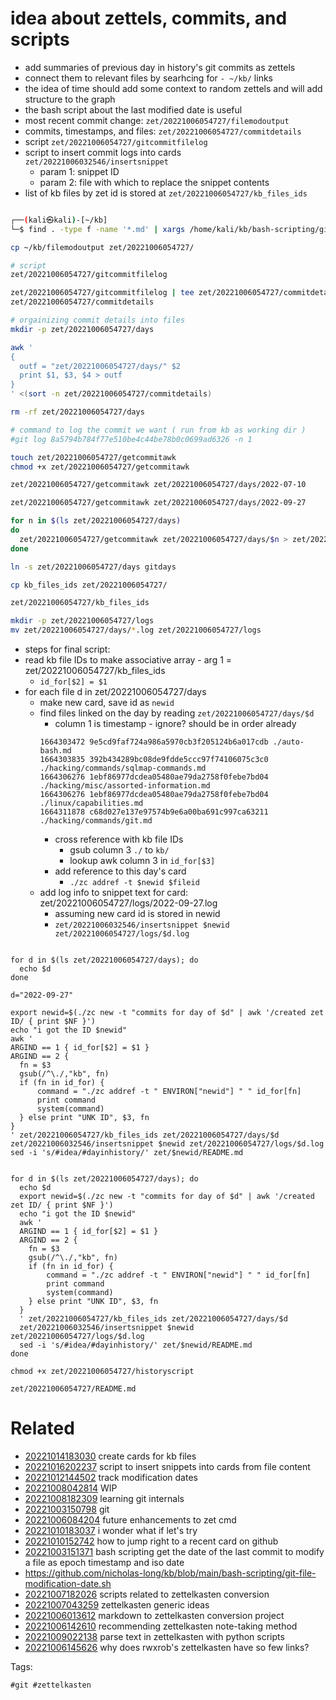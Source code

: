 # idea about zettels, commits, and scripts

- add summaries of previous day in history's git commits as zettels
- connect them to relevant files by searhcing for `- ~/kb/` links
- the idea of time should add some context to random zettels and will add structure to the graph
- the bash script about the last modified date is useful
- most recent commit change: `zet/20221006054727/filemodoutput`
- commits, timestamps, and files: `zet/20221006054727/commitdetails`
- script `zet/20221006054727/gitcommitfilelog`
- script to insert commit logs into cards `zet/20221006032546/insertsnippet`
  - param 1: snippet ID
  - param 2: file with which to replace the snippet contents
- list of kb files by zet id is stored at `zet/20221006054727/kb_files_ids`

```bash

┌──(kali㉿kali)-[~/kb]
└─$ find . -type f -name '*.md' | xargs /home/kali/kb/bash-scripting/git-file-modification-date.sh | tee filemodoutput

cp ~/kb/filemodoutput zet/20221006054727/

# script
zet/20221006054727/gitcommitfilelog

zet/20221006054727/gitcommitfilelog | tee zet/20221006054727/commitdetails
zet/20221006054727/commitdetails

# orgainizing commit details into files
mkdir -p zet/20221006054727/days

awk '
{
  outf = "zet/20221006054727/days/" $2
  print $1, $3, $4 > outf
}
' <(sort -n zet/20221006054727/commitdetails)

rm -rf zet/20221006054727/days

# command to log the commit we want ( run from kb as working dir )
#git log 8a5794b784f77e510be4c44be78b0c0699ad6326 -n 1

touch zet/20221006054727/getcommitawk
chmod +x zet/20221006054727/getcommitawk

zet/20221006054727/getcommitawk zet/20221006054727/days/2022-07-10

zet/20221006054727/getcommitawk zet/20221006054727/days/2022-09-27

for n in $(ls zet/20221006054727/days)
do
  zet/20221006054727/getcommitawk zet/20221006054727/days/$n > zet/20221006054727/days/$n.log
done

ln -s zet/20221006054727/days gitdays

cp kb_files_ids zet/20221006054727/

zet/20221006054727/kb_files_ids

mkdir -p zet/20221006054727/logs
mv zet/20221006054727/days/*.log zet/20221006054727/logs

```

- steps for final script:
- read kb file IDs to make associative array - arg 1 = zet/20221006054727/kb_files_ids
  - `id_for[$2] = $1`
- for each file d in zet/20221006054727/days
  - make new card, save id as `newid`
  - find files linked on the day by reading `zet/20221006054727/days/$d`
    - column 1 is timestamp - ignore? should be in order already
    ```
    1664303472 9e5cd9faf724a986a5970cb3f205124b6a017cdb ./auto-bash.md
    1664303835 392b434289bc08de9fdde5ccc97f74106075c3c0 ./hacking/commands/sqlmap-commands.md
    1664306276 1ebf86977dcdea05480ae79da2758f0febe7bd04 ./hacking/misc/assorted-information.md
    1664306276 1ebf86977dcdea05480ae79da2758f0febe7bd04 ./linux/capabilities.md
    1664311878 c68d027e137e97574b9e6a00ba691c997ca63211 ./hacking/commands/git.md
    ```
    - cross reference with kb file IDs
      - gsub column 3 `./` to `kb/`
      - lookup awk column 3 in `id_for[$3]`
    - add reference to this day's card
      - `./zc addref -t $newid $fileid`
  - add log info to snippet text for card: zet/20221006054727/logs/2022-09-27.log
    - assuming new card id is stored in newid
    - `zet/20221006032546/insertsnippet $newid zet/20221006054727/logs/$d.log`

```

for d in $(ls zet/20221006054727/days); do
  echo $d
done

d="2022-09-27"

export newid=$(./zc new -t "commits for day of $d" | awk '/created zet ID/ { print $NF }')
echo "i got the ID $newid"
awk '
ARGIND == 1 { id_for[$2] = $1 }
ARGIND == 2 {
  fn = $3
  gsub(/^\./,"kb", fn)
  if (fn in id_for) {
      command = "./zc addref -t " ENVIRON["newid"] " " id_for[fn]
      print command
      system(command)
  } else print "UNK ID", $3, fn
}
' zet/20221006054727/kb_files_ids zet/20221006054727/days/$d
zet/20221006032546/insertsnippet $newid zet/20221006054727/logs/$d.log
sed -i 's/#idea/#dayinhistory/' zet/$newid/README.md


for d in $(ls zet/20221006054727/days); do
  echo $d
  export newid=$(./zc new -t "commits for day of $d" | awk '/created zet ID/ { print $NF }')
  echo "i got the ID $newid"
  awk '
  ARGIND == 1 { id_for[$2] = $1 }
  ARGIND == 2 {
    fn = $3
    gsub(/^\./,"kb", fn)
    if (fn in id_for) {
        command = "./zc addref -t " ENVIRON["newid"] " " id_for[fn]
        print command
        system(command)
    } else print "UNK ID", $3, fn
  }
  ' zet/20221006054727/kb_files_ids zet/20221006054727/days/$d
  zet/20221006032546/insertsnippet $newid zet/20221006054727/logs/$d.log
  sed -i 's/#idea/#dayinhistory/' zet/$newid/README.md
done

chmod +x zet/20221006054727/historyscript

```

` zet/20221006054727/README.md `

# Related

- [20221014183030](/zet/20221014183030/README.md) create cards for kb files
- [20221016202237](/zet/20221016202237/README.md) script to insert snippets into cards from file content
- [20221012144502](/zet/20221012144502/README.md) track modification dates
- [20221008042814](/zet/20221008042814/README.md) WIP
- [20221008182309](/zet/20221008182309/README.md) learning git internals
- [20221003150798](/zet/20221003150798/README.md) git
- [20221006084204](/zet/20221006084204/README.md) future enhancements to zet cmd
- [20221010183037](/zet/20221010183037/README.md) i wonder what if let's try
- [20221010152742](/zet/20221010152742/README.md) how to jump right to a recent card on github
- [20221003151371](/zet/20221003151371/README.md) bash scripting get the date of the last commit to modify a file as epoch timestamp and iso date
- https://github.com/nicholas-long/kb/blob/main/bash-scripting/git-file-modification-date.sh
- [20221007182026](/zet/20221007182026/README.md) scripts related to zettelkasten conversion
- [20221007043259](/zet/20221007043259/README.md) zettelkasten generic ideas
- [20221006013612](/zet/20221006013612/README.md) markdown to zettelkasten conversion project
- [20221006142610](/zet/20221006142610/README.md) recommending zettelkasten note-taking method
- [20221009022138](/zet/20221009022138/README.md) parse text in zettelkasten with python scripts
- [20221006145626](/zet/20221006145626/README.md) why does rwxrob's zettelkasten have so few links?

Tags:

    #git #zettelkasten
